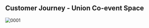 Customer Journey - Union Co-event Space
-------------------------------
![0001](https://user-images.githubusercontent.com/77845862/122632870-aba6b800-d0ff-11eb-82b5-0259e3f7256d.jpg)
